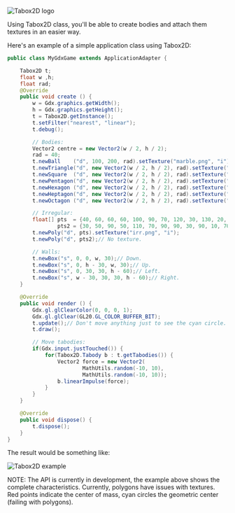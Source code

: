 ![Tabox2D logo](http://s22.postimg.org/qm3cr4ma5/logo_Tabox2_D.png)

Using Tabox2D class, you'll be able to create bodies and attach them textures in an easier way.

Here's an example of a simple application class using Tabox2D:
```java
public class MyGdxGame extends ApplicationAdapter {

	Tabox2D t;
    float w ,h;
    float rad;
	@Override
	public void create () {
        w = Gdx.graphics.getWidth();
        h = Gdx.graphics.getHeight();
        t = Tabox2D.getInstance();
        t.setFilter("nearest", "linear");
        t.debug();

        // Bodies:
        Vector2 centre = new Vector2(w / 2, h / 2);
        rad = 40;
        t.newBall    ("d", 100, 200, rad).setTexture("marble.png", "i");
        t.newTriangle("d", new Vector2(w / 2, h / 2), rad).setTexture("triangle.png", "i");
        t.newSquare  ("d", new Vector2(w / 2, h / 2), rad).setTexture("square.png", "i");
        t.newPentagon("d", new Vector2(w / 2, h / 2), rad).setTexture("pentagon.png", "i");
        t.newHexagon ("d", new Vector2(w / 2, h / 2), rad).setTexture("hexagon.png", "i");
        t.newHeptagon("d", new Vector2(w / 2, h / 2), rad).setTexture("heptagon.png", "i");
        t.newOctagon ("d", new Vector2(w / 2, h / 2), rad).setTexture("octagon.png", "i");

        // Irregular:
        float[] pts  = {40, 60, 60, 60, 100, 90, 70, 120, 30, 130, 20, 70},
                pts2 = {30, 50, 90, 50, 110, 70, 90, 90, 30, 90, 10, 70};
        t.newPoly("d", pts).setTexture("irr.png", "i");
        t.newPoly("d", pts2);// No texture.

        // Walls:
        t.newBox("s", 0, 0, w, 30);// Down.
        t.newBox("s", 0, h - 30, w, 30);// Up.
        t.newBox("s", 0, 30, 30, h - 60);// Left.
        t.newBox("s", w - 30, 30, 30, h - 60);// Right.
	}

	@Override
	public void render () {
        Gdx.gl.glClearColor(0, 0, 0, 1);
        Gdx.gl.glClear(GL20.GL_COLOR_BUFFER_BIT);
        t.update();// Don't move anything just to see the cyan circle.
        t.draw();

        // Move tabodies:
        if(Gdx.input.justTouched()) {
            for(Tabox2D.Tabody b : t.getTabodies()) {
                Vector2 force = new Vector2(
                        MathUtils.random(-10, 10),
                        MathUtils.random(-10, 10));
                b.linearImpulse(force);
            }
        }
	}

    @Override
    public void dispose() {
        t.dispose();
    }
}
```

The result would be something like:

![Tabox2D example](http://s2.postimg.org/4clfux8nt/sstbx.png)

NOTE: The API is currently in development, the example above shows the complete characteristics. Currently, polygons have issues with textures.
Red points indicate the center of mass, cyan circles the geometric center (failing with polygons).